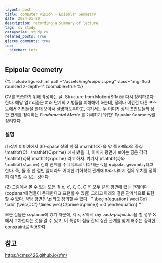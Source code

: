 ```yaml
---
layout: post
title: computer_vision - Epipolar_Geometry
date: 2024-01-20
description: recording_a Summary of lecture
tags: cv study
categories: study cv
related_posts: True
giscus_comments: true
toc:
  sidebar: left
---
```


## Epipolar Geometry
<div class="row mt-3">
    <div class="col-sm mt-3 mt-md-0">
        {% include figure.html path="/assets/img/epipolar.png" class="img-fluid rounded z-depth-1" zoomable=true %}
    </div>
</div>

CV를 복습하기 위해 작성하는 글.
Structure from Motion(SfM)을 다시 정리하고자 한다. 해당 알고리즘은 여러 단계의 기법들을 이해해야 하는데,
정의나 이런건 다른 포스트에서 기법들을 한대 모아서 설명하도록하고, 여기서는 두 이미지 상의 포인트들의 상관 관계를 정의하는 *Fundamental Matrix* 를 이해하기 '위한' Epipolar Geometry를 정리한다.


### 설명 
<p>
(1)상기 이미지에서 3D-space 상의 한 점 \mathbf{X} 을 양 쪽 카메라의 중심 \mathbf{C} , \mathbf{C\prime} 에서 봤을 때, 이미지 평면에 보이는 점은 각각 \mathbf{x}와 \mathbf{x\prime} 라고 하자. 여기서 \mathbf{x}와 \mathbf{x\prime} 간의 관계를 수식적으로 나타내는 것을 epipolar geometry라고 한다. 즉, 둘 중 한 점만 알더라도 어떠한 기하학적 관계에 따라 나머지 점의 위치를 정확히 예측할 수 있는 것이다. </p>

(2) 그림에서 볼 수 있는 모든 점 x, x', X, C, C'은 모두 같은 평면에 있는 관계이다 (coplanar에 점들이 존재한다고 표현할 수 있음) 그리고 아래와 같은 관계식으로 표현할 수 있다. 해당 평면은 \pi라고 정의할 수 있다. 
'''
\begin{equation}
\vec{Cx} \cdot (\vec{CC'} \times \vec{C\prime x\prime}) = 0
\end{equation}
'''

모든 점들은 coplanar에 있기 때문에, 각 x, x'에서 ray back-projection을 할 경우 X에서 교차한다는 것을 알 수 있고, 이 특성이 점들 간의 상관 관계를 찾게 해주는 강력한 constraint로 작용한다.




## 참고
https://cmsc426.github.io/sfm/<br>
